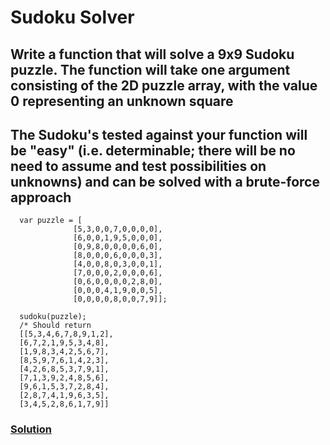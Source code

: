 # Sudoku Solver

## Write a function that will solve a 9x9 Sudoku puzzle. The function will take one argument consisting of the 2D puzzle array, with the value 0 representing an unknown square

## The Sudoku's tested against your function will be "easy" (i.e. determinable; there will be no need to assume and test possibilities on unknowns) and can be solved with a brute-force approach

      var puzzle = [
                  [5,3,0,0,7,0,0,0,0],
                  [6,0,0,1,9,5,0,0,0],
                  [0,9,8,0,0,0,0,6,0],
                  [8,0,0,0,6,0,0,0,3],
                  [4,0,0,8,0,3,0,0,1],
                  [7,0,0,0,2,0,0,0,6],
                  [0,6,0,0,0,0,2,8,0],
                  [0,0,0,4,1,9,0,0,5],
                  [0,0,0,0,8,0,0,7,9]];

      sudoku(puzzle);
      /* Should return
      [[5,3,4,6,7,8,9,1,2],
      [6,7,2,1,9,5,3,4,8],
      [1,9,8,3,4,2,5,6,7],
      [8,5,9,7,6,1,4,2,3],
      [4,2,6,8,5,3,7,9,1],
      [7,1,3,9,2,4,8,5,6],
      [9,6,1,5,3,7,2,8,4],
      [2,8,7,4,1,9,6,3,5],
      [3,4,5,2,8,6,1,7,9]] 

### [Solution](sudoku2.js)
